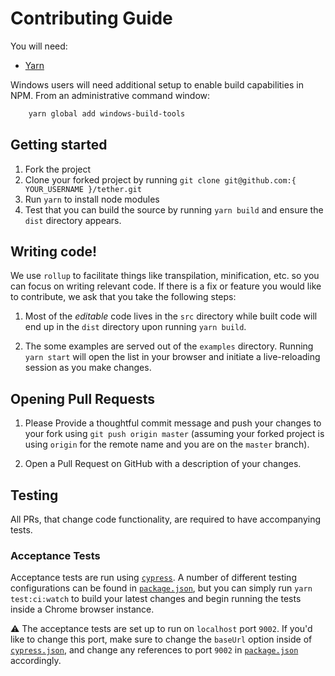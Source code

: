 # Contributing Guide

You will need:

- [Yarn](https://yarnpkg.com/)

Windows users will need additional setup to enable build capabilities in NPM.
From an administrative command window:

```sh
    yarn global add windows-build-tools
```

## Getting started

1. Fork the project
2. Clone your forked project by running `git clone git@github.com:{
   YOUR_USERNAME }/tether.git`
3. Run `yarn` to install node modules
4. Test that you can build the source by running `yarn build` and ensure the `dist` directory appears.

## Writing code!

We use `rollup` to facilitate things like transpilation, minification, etc. so
you can focus on writing relevant code. If there is a fix or feature you would like
to contribute, we ask that you take the following steps:

1. Most of the _editable_ code lives in the `src` directory while built code
   will end up in the `dist` directory upon running `yarn build`.

2. The some examples are served out of the `examples` directory. Running `yarn start` will open the list in your browser and initiate a live-reloading session as you make changes.


## Opening Pull Requests

1. Please Provide a thoughtful commit message and push your changes to your fork using
   `git push origin master` (assuming your forked project is using `origin` for
   the remote name and you are on the `master` branch).

2. Open a Pull Request on GitHub with a description of your changes.


## Testing

All PRs, that change code functionality, are required to have accompanying tests.

### Acceptance Tests

Acceptance tests are run using [`cypress`](https://github.com/cypress-io/cypress). A number of different testing configurations can be found in [`package.json`](/package.json), but you can simply run `yarn test:ci:watch` to build your latest changes and begin running the tests inside a Chrome browser instance.

⚠️ The acceptance tests are set up to run on `localhost` port `9002`. If you'd like to change this port, make sure to change the `baseUrl` option inside of [`cypress.json`](/cypress.json), and change any references to port `9002` in [`package.json`](/package.json) accordingly.

